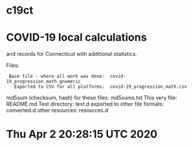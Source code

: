 # c19ct

# COVID-19 local calculations

and records
for
  Connecticut
with
  additional statistics.

Files:

     Base file - where all work was done:  covid-19_progression_math.gnumeric
       Exported to CSV for all platforms:  covid-19_progression_math.csv
 md5sum (checksum, hash) for these files:  md5sums.txt
                          This very file:  README.md
                          Test directory:  test.d
          exported to other file formats:  converted.d
                         other resources:  resources.d

# Thu Apr  2 20:28:15 UTC 2020
